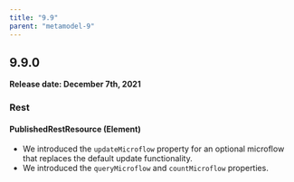 ```yaml
---
title: "9.9"
parent: "metamodel-9"
---
```


## 9.9.0

**Release date: December 7th, 2021**

### Rest

#### PublishedRestResource (Element)

* We introduced the `updateMicroflow` property for an optional microflow that replaces the default update functionality.
* We introduced the `queryMicroflow` and `countMicroflow` properties.
